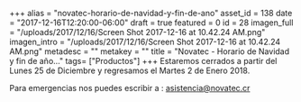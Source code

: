 +++
alias = "novatec-horario-de-navidad-y-fin-de-ano"
asset_id = 138
date = "2017-12-16T12:20:00-06:00"
draft = true
featured = 0
id = 28
imagen_full = "/uploads/2017/12/16/Screen Shot 2017-12-16 at 10.42.24 AM.png"
imagen_intro = "/uploads/2017/12/16/Screen Shot 2017-12-16 at 10.42.24 AM.png"
metadesc = ""
metakey = ""
title = "Novatec - Horario de Navidad y fin de año..."
tags= ["Productos"]
+++
Estaremos cerrados a partir del Lunes 25 de Diciembre y regresamos el Martes 2 de Enero 2018.

Para emergencias nos puedes escribir a : asistencia@novatec.cr